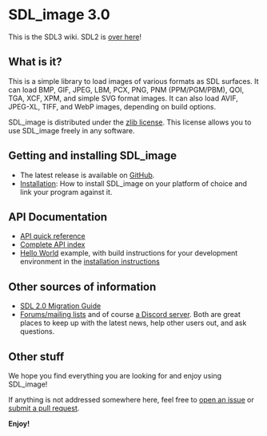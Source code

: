 # SDL_image 3.0

This is the SDL3 wiki. SDL2 is [over here](/SDL2_image)!

## What is it?

This is a simple library to load images of various formats as SDL surfaces.
It can load BMP, GIF, JPEG, LBM, PCX, PNG, PNM (PPM/PGM/PBM), QOI, TGA, XCF, XPM, and simple SVG format images. It can also load AVIF, JPEG-XL, TIFF, and WebP images, depending on build options.

SDL_image is distributed under the
[zlib license](https://www.libsdl.org/license.php). This license allows you
to use SDL_image freely in any software.

## Getting and installing SDL_image

- The latest release is available on [GitHub](https://github.com/libsdl-org/SDL_image/releases).
- [Installation](https://github.com/libsdl-org/SDL_image/blob/main/INSTALL.md): How to install SDL_image on your platform of choice
  and link your program against it.

## API Documentation

- [API quick reference](QuickReference)
- [Complete API index](CategoryAPI)
- [Hello World](https://github.com/libsdl-org/SDL_image/blob/main/docs/hello.c) example, with build instructions for your development environment in the [installation instructions](https://github.com/libsdl-org/SDL_image/blob/main/INSTALL.md)

## Other sources of information

- [SDL 2.0 Migration Guide](https://github.com/libsdl-org/SDL_image/blob/main/docs/README-migration.md)
- [Forums/mailing lists](https://discourse.libsdl.org/) and of course [a Discord server](https://discord.gg/BwpFGBWsv8). Both are great places
  to keep up with the latest news, help other users out, and ask questions.

## Other stuff

We hope you find everything you are looking for and enjoy using SDL_image!

If anything is not addressed somewhere here, feel free to
[open an issue](https://github.com/libsdl-org/SDL_image/issues) or
[submit a pull request](https://github.com/libsdl-org/SDL_image/pulls).

**Enjoy!**
